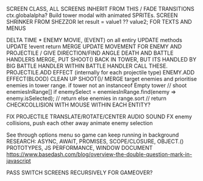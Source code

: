 SCREEN CLASS, ALL SCREENS INHERIT FROM THIS / FADE TRANSITIONS ctx.globalalpha?
Build tower modal with animated SPRITEs.
SCREEN SHRINKER FROM SHEZZOR
let result = value1 ?? value2; FOR TEXTS AND MENUS

DELTA TIME * ENEMY MOVIE, (EVENT) on all entiry UPDATE methods UPDATE !event return
MERGE UPDATE MOVEMENT FOR ENEMY AND PROJECTILE / GIVE DIRECTION/FIND ANGLE
DEATH AND BATTLE HANDLERS MERGE, PUT SHOOT() BACK IN TOWER, BUT ITS HANDLED BY BIG BATTLE HANDLER
WITHIN BATTLE HANDLER CALL THESE.
PROJECTILE.ADD EFFECT (internally for each projectile type)  ENEMY.ADD EFFECT(BLOOD)
CLEAN UP SHOOT()/ MERGE target enemies and prioritise enemies in tower range.
if tower not an instanceof Empty tower // shoot
enemiesInRange[]
if enemySelect = enemiesInRange.find(enemy => enemy.isSelected); // return
else enemies in range.sort // return
CHECKCOLLISION WITH MOUSE WITHIN EACH ENTITY?

FIX PROJECTILE TRANSLATE/ROTATE/CENTER
AUDIO SOUND FX
enemy collisions, push each other away
animate enemy selection

See through options menu so game can keep running in background 
RESEARCH: ASYNC, AWAIT, PROMISES,  SCOPE/CLOSURE,  OBJECT.() PROTOTYPES, JS PERFORMANCE, WINDOW DOCUMENT
https://www.basedash.com/blog/overview-the-double-question-mark-in-javascript

PASS SWITCH SCREENS RECURSIVELY FOR GAMEOVER?

